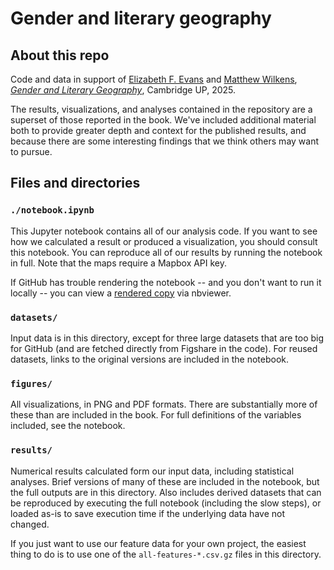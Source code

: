 # Gender and literary geography

## About this repo

Code and data in support of [Elizabeth F. Evans](https://wayne.edu/people/gz0955) and [Matthew Wilkens](https://infosci.cornell.edu/content/wilkens), [_Gender and Literary Geography_](https://www.cambridge.org/core/elements/abs/gender-and-literary-geography/911FD1826C98AEAF6A12F42F05466788), Cambridge UP, 2025.

The results, visualizations, and analyses contained in the repository are a superset of those reported in the book. We've included additional material both to provide greater depth and context for the published results, and because there are some interesting findings that we think others may want to pursue.

## Files and directories

### `./notebook.ipynb`

This Jupyter notebook contains all of our analysis code. If you want to see how we calculated a result or produced a visualization, you should consult this notebook. You can reproduce all of our results by running the notebook in full. Note that the maps require a Mapbox API key.

If GitHub has trouble rendering the notebook -- and you don't want to run it locally -- you can view a [rendered copy](https://nbviewer.org/github/wilkens/gender-and-literary-geography/blob/main/notebook.ipynb) via nbviewer.

### `datasets/`

Input data is in this directory, except for three large datasets that are too big for GitHub (and are fetched directly from Figshare in the code). For reused datasets, links to the original versions are included in the notebook.

### `figures/`

All visualizations, in PNG and PDF formats. There are substantially more of these than are included in the book. For full definitions of the variables included, see the notebook.

### `results/`

Numerical results calculated form our input data, including statistical analyses. Brief versions of many of these are included in the notebook, but the full outputs are in this directory. Also includes derived datasets that can be reproduced by executing the full notebook (including the slow steps), or loaded as-is to save execution time if the underlying data have not changed.

If you just want to use our feature data for your own project, the easiest thing to do is to use one of the `all-features-*.csv.gz` files in this directory.
